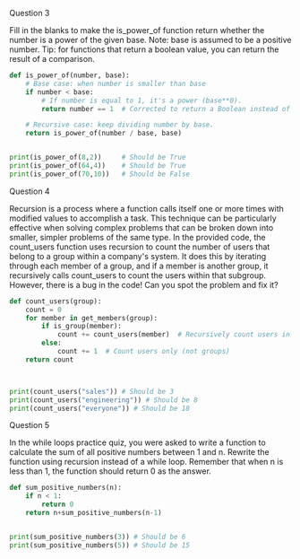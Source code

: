 Question 3

Fill in the blanks to make the is_power_of function return whether the number is a power of the given base. Note: base is assumed to be a positive number. Tip: for functions that return a boolean value, you can return the result of a comparison.
``` python
def is_power_of(number, base):
    # Base case: when number is smaller than base
    if number < base:
        # If number is equal to 1, it's a power (base**0).
        return number == 1  # Corrected to return a Boolean instead of 1

    # Recursive case: keep dividing number by base.
    return is_power_of(number / base, base)


print(is_power_of(8,2))     # Should be True
print(is_power_of(64,4))    # Should be True
print(is_power_of(70,10))   # Should be False
```
Question 4

Recursion is a process where a function calls itself one or more times with modified values to accomplish a task. This technique can be particularly effective when solving complex problems that can be broken down into smaller, simpler problems of the same type. In the provided code, the count_users function uses recursion to count the number of users that belong to a group within a company's system. It does this by iterating through each member of a group, and if a member is another group, it recursively calls count_users to count the users within that subgroup. However, there is a bug in the code! Can you spot the problem and fix it?
``` python
def count_users(group):
    count = 0
    for member in get_members(group):
        if is_group(member):
            count += count_users(member)  # Recursively count users in subgroups
        else:
            count += 1  # Count users only (not groups)
    return count



print(count_users("sales")) # Should be 3
print(count_users("engineering")) # Should be 8
print(count_users("everyone")) # Should be 18
```
Question 5

In the while loops practice quiz, you were asked to write a function to calculate the sum of all positive numbers between 1 and n. Rewrite the function using recursion instead of a while loop. Remember that when n is less than 1, the function should return 0 as the answer.
``` python
def sum_positive_numbers(n):
    if n < 1:
        return 0
    return n+sum_positive_numbers(n-1)


print(sum_positive_numbers(3)) # Should be 6
print(sum_positive_numbers(5)) # Should be 15
